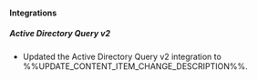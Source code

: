 
#### Integrations

##### Active Directory Query v2

- Updated the Active Directory Query v2 integration to %%UPDATE_CONTENT_ITEM_CHANGE_DESCRIPTION%%.
